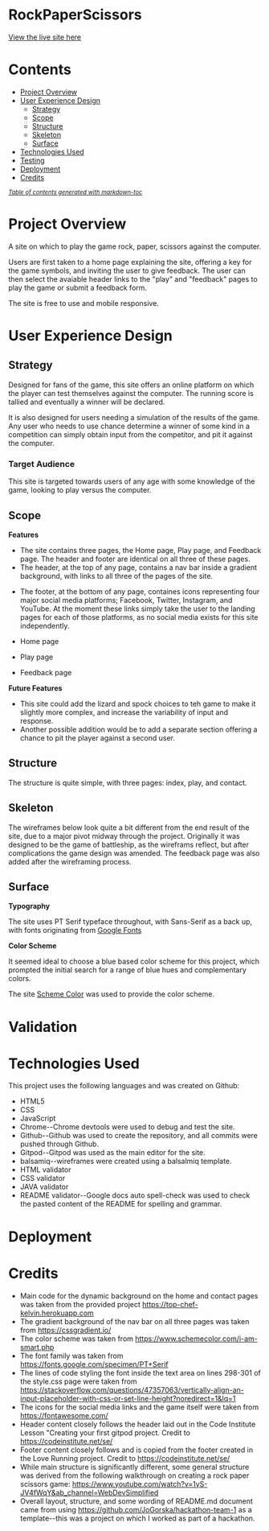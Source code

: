 # RockPaperScissors

<a href="" target="_blank">View the live site here</a>

# Contents

* [Project Overview](#project-overview)
* [User Experience Design](#user-experience-design)
   * [Strategy](#strategy)
   * [Scope](#scope)
   * [Structure](#structure)
   * [Skeleton](#skeleton)
   * [Surface](#surface)
* [Technologies Used](#technologies-used)
* [Testing](#testing)
* [Deployment](#deployment)
* [Credits](#credits)

<small><i><a href='http://ecotrust-canada.github.io/markdown-toc/'>Table of contents generated with markdown-toc</a></i></small>

# Project Overview

A site on which to play the game rock, paper, scissors against the computer.  

Users are first taken to a home page explaining the site, offering a key for the game symbols, and inviting the user to give feedback. The user can then select the avaiable header links to the "play" and "feedback" pages to play the game or submit a feedback form. 

The site is free to use and mobile responsive.  

# User Experience Design

## Strategy

Designed for fans of the game, this site offers an online platform on which the player can test themselves against the computer. The running score is tallied and eventually a winner will be declared.  

It is also designed for users needing a simulation of the results of the game. Any user who needs to use chance determine a winner of some kind in a competition can simply obtain input from the competitor, and pit it against the computer.  

### Target Audience

This site is targeted towards users of any age with some knowledge of the game, looking to play versus the computer.  

## Scope

**Features**

- The site contains three pages, the Home page, Play page, and Feedback page. The header and footer are identical on all three of these pages. 
- The header, at the top of any page, contains a nav bar inside a gradient background, with links to all three of the pages of the site.  
<!-- header pic -->
- The footer, at the bottom of any page, containes icons representing four major social media platforms; Facebook, Twitter, Instagram, and YouTube. At the moment these links simply take the user to the landing pages for each of those platforms, as no social media exists for this site independently.  
<!-- footer pic -->
- Home page 
<!-- home page pic -->
- Play page
<!-- play page pic -->
- Feedback page
<!-- feedback page pic -->

**Future Features**
- This site could add the lizard and spock choices to teh game to make it slightly more complex, and increase the variability of input and response.  
- Another possible addition would be to add a separate section offering a chance to pit the player against a second user.  

## Structure

The structure is quite simple, with three pages: index, play, and contact. 

## Skeleton

The wireframes below look quite a bit different from the end result of the site, due to a major pivot midway through the project.  Originally it was designed to be the game of battleship, as the wireframs reflect, but after complications the game design was amended. The feedback page was also added after the wireframing process.  
<!-- wireframe pics -->

## Surface

**Typography**

The site uses PT Serif typeface throughout, with Sans-Serif as a back up, with fonts originating from [Google Fonts](https://fonts.google.com/specimen/PT+Serif)

**Color Scheme**

It seemed ideal to choose a blue based color scheme for this project, which prompted the initial search for a range of blue hues and complementary colors. 

The site [Scheme Color](https://www.schemecolor.com/i-am-smart.php) was used to provide the color scheme.  

<!-- color scheme pic -->

# Validation

# Technologies Used

This project uses the following languages and was created on Github:
* HTML5
* CSS
* JavaScript
* Chrome--Chrome devtools were used to debug and test the site.
* Github--Github was used to create the repository, and all commits were pushed through Github.
* Gitpod--Gitpod was used as the main editor for the site.
* balsamiq--wireframes were created using a balsalmiq template. 
* HTML validator
* CSS validator
* JAVA validator
* README validator--Google docs auto spell-check was used to check the pasted content of the README for spelling and grammar.  

# Deployment

# Credits
- Main code for the dynamic background on the home and contact pages was taken from the provided project https://top-chef-kelvin.herokuapp.com
- The gradient background of the nav bar on all three pages was taken from https://cssgradient.io/
- The color scheme was taken from https://www.schemecolor.com/i-am-smart.php
- The font family was taken from https://fonts.google.com/specimen/PT+Serif
- The lines of code styling the font inside the text area on lines 298-301 of the style.css page were taken from https://stackoverflow.com/questions/47357063/vertically-align-an-input-placeholder-with-css-or-set-line-height?noredirect=1&lq=1 
- The icons for the social media links and the game itself were taken from https://fontawesome.com/
- Header content closely follows the header laid out in the Code Institute Lesson "Creating your first gitpod project. Credit to https://codeinstitute.net/se/
- Footer content closely follows and is copied from the footer created in the Love Running project. Credit to https://codeinstitute.net/se/
- While main structure is significantly different, some general structure was derived from the following walkthrough on creating a rock paper scissors game: https://www.youtube.com/watch?v=1yS-JV4fWqY&ab_channel=WebDevSimplified
- Overall layout, structure, and some wording of README.md document came from using https://github.com/JoGorska/hackathon-team-1 as a template--this was a project on which I worked as part of a hackathon.  










